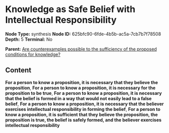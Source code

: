 # Knowledge as Safe Belief with Intellectual Responsibility

**Node Type:** synthesis
**Node ID:** 625bfc90-6fde-4b5b-ac5a-7cb7b7f78508
**Depth:** 5
**Terminal:** No

**Parent:** [Are counterexamples possible to the sufficiency of the proposed conditions for knowledge?](are-counterexamples-possible-to-the-sufficiency-of-the-proposed-conditions-for-knowledge-antithesis-af896c6d-a92d-4011-8ae8-8666d1be24ba.md)

## Content

**For a person to know a proposition, it is necessary that they believe the proposition**, **For a person to know a proposition, it is necessary for the proposition to be true**, **For a person to know a proposition, it is necessary that the belief is formed in a way that would not easily lead to a false belief**, **For a person to know a proposition, it is necessary that the believer exercises intellectual responsibility in forming the belief**, **For a person to know a proposition, it is sufficient that they believe the proposition, the proposition is true, the belief is safely formed, and the believer exercises intellectual responsibility**
